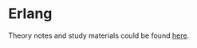 # Erlang

Theory notes and study materials could be found [here](https://github.com/lazywithclass/learning/blob/master/to-study/obsidian-vault/Erlang.md).
